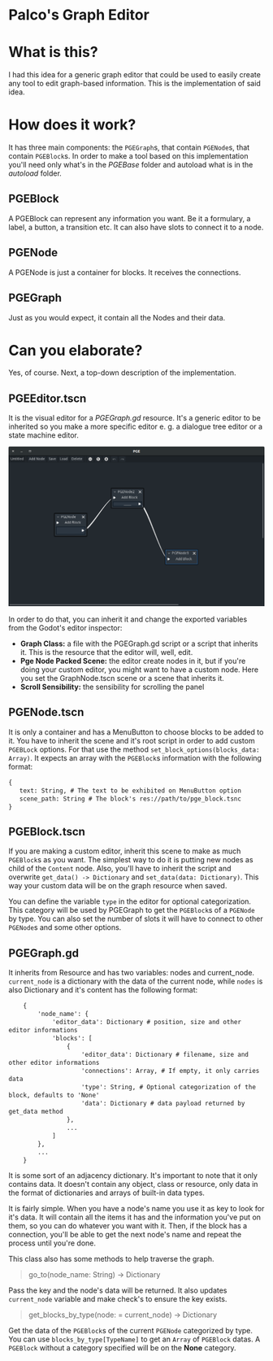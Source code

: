# Palco's Graph Editor

# What is this?

I had this idea for a generic graph editor that could be used to easily create any tool to edit graph-based information. This is the implementation of said idea.

# How does it work?

It has three main components: the `PGEGraph`s, that contain `PGENode`s, that contain `PGEBlock`s. In order to make a tool based on this implementation you'll need only what's in the *PGEBase* folder and autoload what is in the *autoload* folder.

## PGEBlock

A PGEBlock can represent any information you want. Be it a formulary, a label, a button, a transition etc. It can also have slots to connect it to a node.

## PGENode

A PGENode is just a container for blocks. It receives the connections.

## PGEGraph

Just as you would expect, it contain all the Nodes and their data.

# Can you elaborate?

Yes, of course. Next, a top-down description of the implementation.

## PGEEditor.tscn

It is the visual editor for a *PGEGraph.gd* resource. It's a generic editor to be inherited so you make a more specific editor e. g. a dialogue tree editor or a state machine editor.

![](readme_assets/graph_editor.png)

In order to do that, you can inherit it and change the exported variables from the Godot's editor inspector:

- **Graph Class:** a file with the PGEGraph.gd script or a script that inherits it. This is the resource that the editor will, well, edit.
- **Pge Node Packed Scene:** the editor create nodes in it, but if you're doing your custom editor, you might want to have a custom node. Here you set the GraphNode.tscn scene or a scene that inherits it.
- **Scroll Sensibility:** the sensibility for scrolling the panel

## PGENode.tscn

It is only a container and has a MenuButton to choose blocks to be added to it. You have to inherit the scene and it's root script in order to add custom `PGEBLock` options. For that use the method `set_block_options(blocks_data: Array)`. It expects an array with the `PGEBlock`s information with the following format:

```GDScript
{
   text: String, # The text to be exhibited on MenuButton option
   scene_path: String # The block's res://path/to/pge_block.tsnc
}
```

## PGEBlock.tscn

If you are making a custom editor, inherit this scene to make as much `PGEBlock`s as you want. The simplest way to do it is putting new nodes as child of the `Content` node. Also, you'll have to inherit the script and overwrite `get_data() -> Dictionary` and `set_data(data: Dictionary)`. This way your custom data will be on the graph resource when saved.

You can define the variable `type` in the editor for optional categorization. This category will be used by PGEGraph to get the `PGEBlock`s of a `PGENode` by type. You can also set the number of slots it will have to connect to other `PGENode`s and some other options.

## PGEGraph.gd

It inherits from Resource and has two variables: nodes and current_node. `current_node` is a dictionary with the data of the current node, while `nodes` is also Dictionary and it's content has the following format:

```
	{
		'node_name': {
			'editor_data': Dictionary # position, size and other editor informations
			'blocks': [
				{
					'editor_data': Dictionary # filename, size and other editor informations
					'connections': Array, # If empty, it only carries data
					'type': String, # Optional categorization of the block, defaults to 'None'
					'data': Dictionary # data payload returned by get_data method
				},
				...
			]
		},
		...
	}
```

It is some sort of an adjacency dictionary. It's important to note that it only contains data. It doesn't contain any object, class or resource, only data in the format of dictionaries and arrays of built-in data types.

It is fairly simple. When you have a node's name you use it as key to look for it's data. It will contain all the items it has and the information you've put on them, so you can do whatever you want with it. Then, if the block has a connection, you'll be able to get the next node's name and repeat the process until you're done.

This class also has some methods to help traverse the graph.

> go_to(node_name: String) -> Dictionary

Pass the key and the node's data will be returned. It also updates `current_node` variable and make check's to ensure the key exists.

> get_blocks_by_type(node: = current_node) -> Dictionary

Get the data of the `PGEBlock`s of the current `PGENode` categorized by type. You can use `blocks_by_type[TypeName]` to get an `Array` of `PGEBlock` datas. A `PGEBlock` without a category specified will be on the **None** category.
